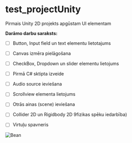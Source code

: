 # test_projectUnity
Pirmais Unity 2D projekts apgūstam UI elementam 

**Darāmo darbu saraksts:**
- [ ] Button, Input field un text elementu lietotajums
- [ ] Canvas izmēra pielāgošana
- [ ] CheckBox, Dropdown un slider elementu lietojums
- [ ] Pirmā C# sktipta izveide
- [ ] Audio source ieviešana
- [ ] Scrollview elementa lietojums
- [ ] Otrās ainas (scene) ieviešana
- [ ] Collider 2D un Rigidbody 2D 9fizikas spēku iedarbība)
- [ ] Virtuļu spavneris


![Bean](https://github.com/user-attachments/assets/553bc8a3-3056-4c03-b23b-987e19df31c7)
